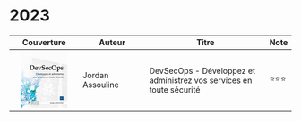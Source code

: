 # 2023

<table><thead><tr><th width="140" align="center">Couverture</th><th width="142">Auteur</th><th width="313">Titre</th><th>Note</th></tr></thead><tbody><tr><td align="center"><img src="../../.gitbook/assets/image (232).png" alt=""></td><td>Jordan Assouline</td><td>DevSecOps - Développez et administrez vos services en toute sécurité</td><td><span data-gb-custom-inline data-tag="emoji" data-code="2b50">⭐</span><span data-gb-custom-inline data-tag="emoji" data-code="2b50">⭐</span><span data-gb-custom-inline data-tag="emoji" data-code="2b50">⭐</span></td></tr></tbody></table>
